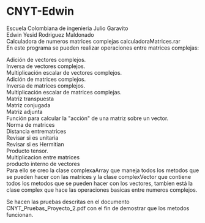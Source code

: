 # CNYT-Edwin
Escuela Colombiana de ingenieria Julio Garavito<br/>
Edwin Yesid Rodriguez Maldonado<br/>
                         Calculadora de numeros matrices complejas calculadoraMatrices.rar<br/>
En este programa se pueden realizar operaciones entre matrices complejas:<br/>

Adición de vectores complejos.<br/>
Inversa de vectores complejos.<br/>
Multiplicación escalar de vectores complejos.<br/>
Adición de matrices complejos.<br/>
Inversa de matrices complejos.<br/>
Multiplicación escalar de matrices complejas.<br/>
Matriz transpuesta<br/>
Matriz conjugada<br/>
Matriz adjunta<br/>
Función para calcular la "acción" de una matriz sobre un vector.<br/>
Norma de matrices<br/>
Distancia entrematrices<br/>
Revisar si es unitaria<br/>
Revisar si es Hermitian<br/>
Producto tensor.<br/>
Multiplicacion entre matrices<br/>
producto interno de vectores<br/>
Para ello se creo la clase complexaArray que maneja todos los metodos que se pueden hacer con las matrices y la clase complexVector que contiene todos los metodos que se pueden hacer con los vectores, tambien está la clase complex que hace las operaciones basicas entre numeros complejos.

Se hacen las pruebas descritas en el documento CNYT_Pruebas_Proyecto_2.pdf con el fin de demostrar que los metodos funcionan.
  
  
